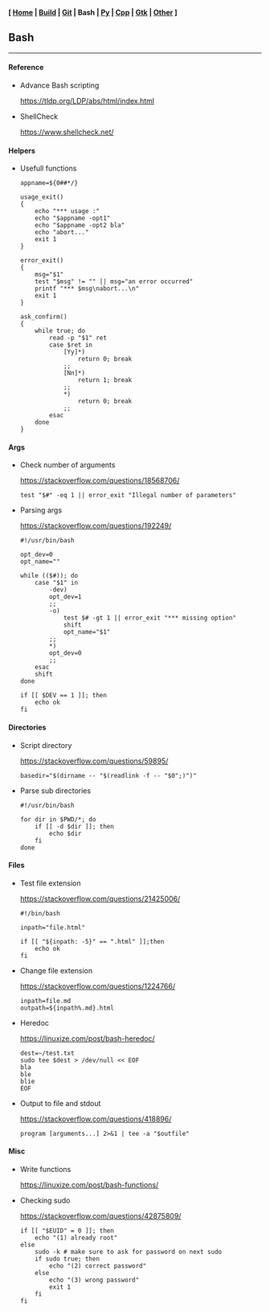 <link href="style.css" rel="stylesheet"></link>

**[ [Home](00-Home.html) | [Build](05-Build.html) | [Git](10-Git.html) | Bash | [Py](20-Python.html) | [Cpp](25-Cpp.html) | [Gtk](30-Gtk.html) | [Other](99-Other.html) ]**

## Bash

---

#### Reference

* Advance Bash scripting
    
    https://tldp.org/LDP/abs/html/index.html  

* ShellCheck
    
    https://www.shellcheck.net/  


#### Helpers

* Usefull functions
    
    ```
    appname=${0##*/}

    usage_exit()
    {
        echo "*** usage :"
        echo "$appname -opt1"
        echo "$appname -opt2 bla"
        echo "abort..."
        exit 1
    }

    error_exit()
    {
        msg="$1"
        test "$msg" != "" || msg="an error occurred"
        printf "*** $msg\nabort...\n"
        exit 1
    }

    ask_confirm()
    {
        while true; do
            read -p "$1" ret
            case $ret in
                [Yy]*)
                    return 0; break
                ;;
                [Nn]*)
                    return 1; break
                ;;
                *)
                    return 0; break
                ;;
            esac
        done
    }
    ```


#### Args

* Check number of arguments
    
    https://stackoverflow.com/questions/18568706/  
    
    `test "$#" -eq 1 || error_exit "Illegal number of parameters"`

* Parsing args
    
    https://stackoverflow.com/questions/192249/  

    ```
    #!/usr/bin/bash

    opt_dev=0
    opt_name=""

    while (($#)); do
        case "$1" in
            -dev)
            opt_dev=1
            ;;
            -o)
                test $# -gt 1 || error_exit "*** missing option"
                shift
                opt_name="$1"
            ;;
            *)
            opt_dev=0
            ;;
        esac
        shift
    done

    if [[ $DEV == 1 ]]; then
        echo ok
    fi
    ```


#### Directories

* Script directory
    
    https://stackoverflow.com/questions/59895/  
    
    `basedir="$(dirname -- "$(readlink -f -- "$0";)")"`

* Parse sub directories

    ```
    #!/usr/bin/bash

    for dir in $PWD/*; do
        if [[ -d $dir ]]; then
            echo $dir
        fi
    done
    ```


#### Files

* Test file extension
    
    https://stackoverflow.com/questions/21425006/  
    
    ```
    #!/bin/bash

    inpath="file.html"

    if [[ "${inpath: -5}" == ".html" ]];then
        echo ok
    fi
    ```

* Change file extension
    
    https://stackoverflow.com/questions/1224766/  

    ```
    inpath=file.md
    outpath=${inpath%.md}.html
    ```

* Heredoc
    
    https://linuxize.com/post/bash-heredoc/  
    
    ```
    dest=~/test.txt
    sudo tee $dest > /dev/null << EOF
    bla
    ble
    blie
    EOF
    ```

* Output to file and stdout
    
    https://stackoverflow.com/questions/418896/  
    
    ```
    program [arguments...] 2>&1 | tee -a "$outfile"
    ```


#### Misc

* Write functions
    
    https://linuxize.com/post/bash-functions/  

* Checking sudo
    
    https://stackoverflow.com/questions/42875809/  
    
    ```
    if [[ "$EUID" = 0 ]]; then
        echo "(1) already root"
    else
        sudo -k # make sure to ask for password on next sudo
        if sudo true; then
            echo "(2) correct password"
        else
            echo "(3) wrong password"
            exit 1
        fi
    fi
    ```

<!--
    `basedir="$( cd -- "$( dirname -- "${BASH_SOURCE[0]}" )" &> /dev/null && pwd )"`  
-->


